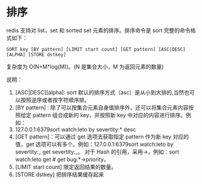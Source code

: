 # 排序

redis 支持对 list，set 和 sorted set 元素的排序。排序命令是 sort 完整的命令格式如下：

```shell
SORT key [BY pattern] [LIMIT start count] [GET pattern] [ASC|DESC] [ALPHA] [STORE dstkey]
```

复杂度为 O(N+M\*log(M))。(N 是集合大小，M 为返回元素的数量)

说明：

1. [ASC|DESC][alpha]: sort 默认的排序方式（asc）是从小到大排的,当然也可以按照逆序或者按字符顺序排。
2. [BY pattern] : 除了可以按集合元素自身值排序外，还可以将集合元素内容按照给定 pattern 组合成新的 key，并按照新 key 中对应的内容进行排序。例如：
3. 127.0.0.1:6379sort watch:leto by severtity:\* desc
4. [GET pattern]：可以通过 get 选项去获取指定 pattern 作为新 key 对应的值，get 选项可以有多个。例如：127.0.0.1:6379sort watch:leto by severtity:_ get severtity:_。 对于 Hash 的引用，采用->，例如：sort watch:leto get # get bug:\*->priority。
5. [LIMIT start count] 限定返回结果的数量。
6. [STORE dstkey] 把排序结果缓存起来
